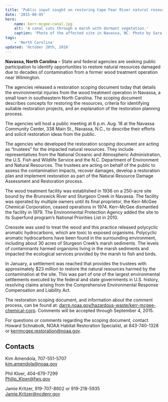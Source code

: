 ```yaml
---
title: 'Public input sought on restoring Cape Fear River natural resources near Wilmington'
date: '2015-08-05'
hero:
    name: kerr-mcgee-canal.jpg
    alt: 'A canal cuts through a marsh with dormant vegetation.'
    caption: 'Photo of the affected site in Navassa, NC. Photo by Sara Ward, USFWS.'
tags:
    - 'North Carolina'
updated: 'October 20th, 2016'
---
```


**Navassa, North Carolina** – State and federal agencies are seeking public participation to identify opportunities to restore natural resources damaged due to decades of contamination from a former wood treatment operation near Wilmington.

The agencies released a restoration scoping document today that details the environmental injuries from the wood treatment operation in Navassa, a small town in southeastern North Carolina. The scoping document describes concepts for restoring the resources, criteria for identifying suitable restoration projects, and an explanation of the restoration planning process.

The agencies will host a public meeting at 6 p.m. Aug. 18 at the Navassa Community Center, 338 Main St., Navassa, N.C., to describe their efforts and solicit restoration ideas from the public.

The agencies who developed the restoration scoping document are acting as “trustees” for the impacted natural resources. They include representatives from the National Oceanic and Atmospheric Administration, the U.S. Fish and Wildlife Service and the N.C. Department of Environment and Natural Resources. The trustees are acting on behalf of the public to assess the contamination impacts, recover damages, develop a restoration plan and implement restoration as part of the Natural Resource Damage Assessment and Restoration process.

The wood treatment facility was established in 1936 on a 250-acre site bound by the Brunswick River and Sturgeon Creek in Navassa. The facility was operated by multiple owners until its final proprietor, the Kerr-McGee Chemical Corporation, ceased operations in 1974\. Kerr-McGee dismantled the facility in 1979\. The Environmental Protection Agency added the site to its Superfund program’s National Priorities List in 2010.

Creosote was used to treat the wood and this practice released polycyclic aromatic hydrocarbons, which are toxic to exposed organisms. Polycyclic aromatic hydrocarbons have been found in the surrounding environment, including about 30 acres of Sturgeon Creek’s marsh sediments. The levels of contaminants harmed organisms living in the marsh sediments and impacted the ecological services provided by the marsh to fish and birds.

In January, a settlement was reached that provides the trustees with approximately $23 million to restore the natural resources harmed by the contamination at the site. This was part of one of the largest environmental settlements executed by the federal and state governments in U.S. history, resolving claims arising from the Comprehensive Environmental Response Compensation and Liability Act.

The restoration scoping document, and information about the comment process, can be found at: [darrp.noaa.gov/hazardous-waste/kerr-mcgee-chemical-corp](https://darrp.noaa.gov/hazardous-waste/kerr-mcgee-chemical-corp). Comments will be accepted through September 4, 2015.

For questions or comments regarding the scoping document, contact Howard Schnabolk, NOAA Habitat Restoration Specialist, at 843-740-1328 or kerrmcgee.restoration@noaa.gov.

## Contacts

Kim Amendola, 707-551-5707  
kim.amendola@noaa.gov

Phil Kloer, 404-679-7299  
[Philip_Kloer@fws.gov](mailto:Philip_Kloer@fws.gov)

Jamie Kritzer, 919-707-8602 or 919-218-5935  
Jamie.Kritzer@ncdenr.gov
